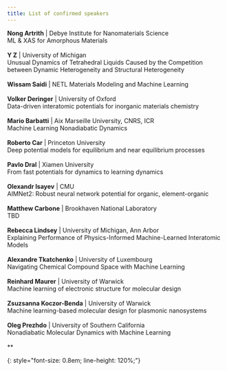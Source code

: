 ```yaml
---
title: List of confirmed speakers
---
```


<!-- <object data="/assets/speakers - Sheet1.pdf" width="100%" height="100%" type='application/pdf'></object>
 -->

 <!-- <style>
  .small {
    font-size: 0.7em;
    color: red;
  }
</style> -->


**Nong Artrith**  | Debye Institute for Nanomaterials Science    
ML & XAS for Amorphous Materials     
<br>
**Y	Z** | University of Michigan    
Unusual Dynamics of Tetrahedral Liquids Caused by the Competition between Dynamic Heterogeneity and Structural Heterogeneity    
<br> 
**Wissam Saidi** | NETL
Materials Modeling and Machine Learning    
<br>
**Volker	Deringer** | University of Oxford    
Data-driven interatomic potentials for inorganic materials chemistry      
<br>
**Mario	Barbatti** | Aix Marseille University, CNRS, ICR      
Machine Learning Nonadiabatic Dynamics        
<br>
**Roberto	Car** | Princeton University      
Deep potential models for equilibrium and near equilibrium processes      
<br>
**Pavlo Dral** | Xiamen University      
From fast potentials for dynamics to learning dynamics    
<br> 
**Olexandr Isayev** | CMU      
AIMNet2: Robust neural network potential for organic, element-organic     
<br>
**Matthew Carbone**    | Brookhaven National Laboratory    
TBD    
<br>
**Rebecca Lindsey**    | University of Michigan, Ann Arbor    
Explaining Performance of Physics-Informed Machine-Learned Interatomic Models     
<br>
**Alexandre Tkatchenko**    | University of Luxembourg     
Navigating Chemical Compound Space with Machine Learning        
<br>
**Reinhard	Maurer**     | University of Warwick       
Machine learning of electronic structure for molecular design     
<br>
**Zsuzsanna Koczor-Benda**     | University of Warwick     
Machine learning-based molecular design for plasmonic nanosystems       
<br>
**Oleg Prezhdo**     | University of Southern California    
Nonadiabatic Molecular Dynamics with Machine Learning       
<br>
** 

{: style="font-size: 0.8em; line-height: 120%;"}
